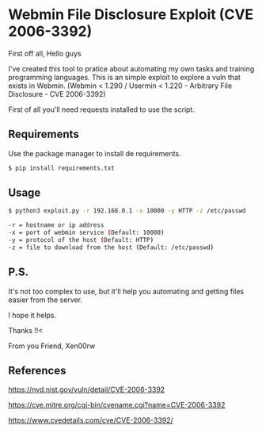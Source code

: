# Webmin File Disclosure Exploit (CVE 2006-3392)

First off all, Hello guys 

I've created this tool to pratice about automating my own tasks and training programming languages.
This is an simple exploit to explore a vuln that exists in Webmin. (Webmin < 1.290 / Usermin < 1.220 - Arbitrary File Disclosure - CVE 2006-3392)

First of all you'll need requests installed to use the script.

## Requirements
Use the package manager to install de requirements.

```bash
$ pip install requirements.txt
```
## Usage

```bash
$ python3 exploit.py -r 192.168.0.1 -x 10000 -y HTTP -z /etc/passwd

-r = hostname or ip address 
-x = port of webmin service (Default: 10000)
-y = protocol of the host (Default: HTTP)
-z = file to download from the host (Default: /etc/passwd)
```

## P.S.

It's not too complex to use, but it'll help you automating and getting files easier from the server.

I hope it helps.

Thanks !!<

From you Friend, Xen00rw

## References

https://nvd.nist.gov/vuln/detail/CVE-2006-3392

https://cve.mitre.org/cgi-bin/cvename.cgi?name=CVE-2006-3392

https://www.cvedetails.com/cve/CVE-2006-3392/

